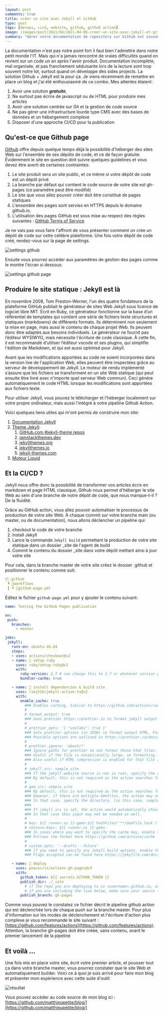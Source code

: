 ```yaml
---
layout: post
comments: true
title: créer un site avec Jekyll et GitHub
type: post
tags: [devops, cicd, website, github, github action]
image: /images/post/2021/04/2021-04-06-creer-un-site-avec-jekyll-et-github.png
summary: "Gérer votre documentation de repository sur Github est souvent un enjeu pour vous et pour la communauté. Jekyll et les Github Pages sont là pour ça."
---
```


La documentation n'est pas notre point fort il faut bien l'admettre dans notre petit monde l'IT. Mais qui n'a jamais rencontré de vraies difficultés quand on revient sur un code un an après l'avoir produit. Documentation incomplète, mal organisée, et pas franchement séduisante lors de la lecture sont trop souvent notre lot, surtout quand on développe des sides projects. La solution Github + Jekyll est la pour ça. Je viens récemment de remettre en place un blog et j'ai été enthousiasmé de ce combo. Mes attentes étaient:

1. Avoir une solution ***gratuite***,
2. Ne surtout pas écrire de javascript ou de HTML pour produire mes articles
3. Avoir une solution centrée sur Git et la gestion de code source
4. Ne pas gérer une infrastructure lourde type CMS avec des bases de données et un hébergement complexe
5. Disposer d'une approche CI/CD pour la publication

## Qu'est-ce que Github page

[Github](https://github.com/) offre depuis quelque temps déjà la possibilité d'héberger des sites Web sur l'ensemble de ses dépôts de code, et ce de façon gratuite. Évidemment le site en question doit suivre quelques guidelines et vous devez être averti de certaines contraintes:

1. Le site produit sera un site public, et ce même si votre dépôt de code est un dépôt privé
2. La branche par défaut qui contient le code source de votre site est gh-pages (ce paramètre peut être modifié)
3. Le site que vous allez pouvoir créer doit être constitué de pages statiques
4. L'ensemble des pages sont servies en HTTPS depuis le domaine github.io. 
5. L'utilisation des pages GitHub est sous mise au respect des règles suivantes : [GitHub Terms of Service](https://docs.github.com/en/articles/github-terms-of-service)

Je ne vais pas vous faire l'affront de vous présenter comment on crée un dépôt de code sur cette célèbre plateforme. Une fois votre dépôt de code créé, rendez-vous sur la page de settings.

![settings github](/blog/images/post/2021/04/2021-04-06-creer-un-site-avec-jekyll-et-github-1.png)

Ensuite vous pourrez accéder aux paramètres de gestion des pages comme le montre l'écran si dessous:

![settings github page](/blog/images/post/2021/04/2021-04-06-creer-un-site-avec-jekyll-et-github-2.png)

## Produire le site statique : Jekyll est là

En novembre 2008, Tom Preston-Werner, l'un des quatre fondateurs de la plateforme GitHub publiait le générateur de sites Web Jekyll sous licence de logiciel libre MIT. Écrit en Ruby, ce générateur fonctionne sur la base d’un référentiel de templates qui contient une série de fichiers texte structurés et statiques (markdowns) de différents formats. Ils déterminent non seulement la mise en page, mais aussi le contenu de chaque projet Web. Ils peuvent donc être adaptés aux besoins individuels. Le générateur ne fournit pas l’éditeur WYSIWYG, mais nécessite l'écriture de code classique. À cette fin, il est recommandé d’utiliser l’éditeur vscode et ses plugins, qui simplifie l'édition de Markdown, et qui est aussi optimisé pour Jekyll.

Avant que les modifications apportées au code ne soient incorporées dans la version live de l'application Web, elles peuvent être inspectées grâce au serveur de développement de Jekyll. Le moteur de rendu implémenté s’assure que les fichiers se transforment en un site Web statique (qui peut ensuite être livré avec n'importe quel serveur Web commun). Ceci génère automatiquement le code HTML lorsque les modifications sont apportées aux fichiers texte.

Pour utiliser Jekyll, vous pouvez le télécharger et l’héberger localement sur votre propre ordinateur, mais aussi l'intégré à votre pipeline Github Action.

Voici quelques liens utiles qui m'ont permis de construire mon site:


1. [Documentation Jekyll](https://jekyllrb.com/)
2. [Theme Jekyll](https://jekyllrb.com/docs/themes/):
   1. [GitHub.com #jekyll-theme repos](https://jekyllrb.com/docs/themes/)
   2. [jamstackthemes.dev](jamstackthemes.dev)
   3. [jekyllthemes.org](jekyllthemes.org)
   4. [jekyllthemes.io](jekyllthemes.io)
   5. [jekyll-themes.com](jekyll-themes.com)
3. [Moteur Liquid](https://shopify.github.io/liquid/filters/divided_by/)

## Et la CI/CD ?

Jekyll nous offre donc la possibilité de transformer vos articles écris en markdown et page HTML classique, Github nous permet d'héberger le site Web au sein d'une branche de notre dépôt de code, que nous manque-t-il ? De la fluidité.

Grâce au GitHub action, vous allez pouvoir automatiser le processus de production de votre site Web. À chaque commit sur votre branche main (ou master, ou de documentation), nous allons déclencher un pipeline qui:

1. checkout le code de votre branche
2. Install Jekyll
3. Lance la commande ```Jekyll build``` permettant la production de votre site statique dans un dossier _site de l'agent de build
4. Commit le contenu du dossier _site dans votre dépôt mettant ainsi à jour votre site

Pour cela, dans la branche master de votre site créez le dossier .github et positionner le contenu comme suit:

```yaml
📦.github
 ┗ 📂workflows
 ┃ ┗ 📜github-page.yml
 ```

 Éditez le fichier ```github-page.yml``` pour y ajouter le contenu suivant:

 ```yaml
name: Testing the GitHub Pages publication

on:
  push:
    branches:
      - master

jobs:
  jekyll:
    runs-on: ubuntu-16.04
    steps:
    - uses: actions/checkout@v2
    - name: 💎 setup ruby
      uses: ruby/setup-ruby@v1
      with:
        ruby-version: 2.7 # can change this to 2.7 or whatever version you prefer
        bundler-cache: true

    - name: 🔨 install dependencies & build site
      uses: limjh16/jekyll-action-ts@v2
      with:
        enable_cache: true
          ### Enables caching. Similar to https://github.com/actions/cache.
          #
          # format_output: true
          ### Uses prettier https://prettier.io to format jekyll output HTML.
          #
          # prettier_opts: '{ "useTabs": true }'
          ### Sets prettier options (in JSON) to format output HTML. For example, output tabs over spaces.
          ### Possible options are outlined in https://prettier.io/docs/en/options.html
          #
          # prettier_ignore: 'about/*'
          ### Ignore paths for prettier to not format those html files.
          ### Useful if the file is exceptionally large, so formatting it takes a while.
          ### Also useful if HTML compression is enabled for that file / formatting messes it up.
          #
          # jekyll_src: sample_site
          ### If the jekyll website source is not in root, specify the directory. (in this case, sample_site)
          ### By default, this is not required as the action searches for a _config.yml automatically.
          #
          # gem_src: sample_site
          ### By default, this is not required as the action searches for a _config.yml automatically.
          ### However, if there are multiple Gemfiles, the action may not be able to determine which to use.
          ### In that case, specify the directory. (in this case, sample_site)
          ###
          ### If jekyll_src is set, the action would automatically choose the Gemfile in jekyll_src.
          ### In that case this input may not be needed as well.
          #
          # key: ${{ runner.os }}-gems-${{ hashFiles('**/Gemfile.lock') }}
          # restore-keys: ${{ runner.os }}-gems-
          ### In cases where you want to specify the cache key, enable the above 2 inputs
          ### Follows the format here https://github.com/actions/cache
          #
          # custom_opts: '--drafts --future'
          ### If you need to specify any Jekyll build options, enable the above input
          ### Flags accepted can be found here https://jekyllrb.com/docs/configuration/options/#build-command-options

    - name: 🚀 deploy
      uses: peaceiris/actions-gh-pages@v3
      with:
        github_token: ${{ secrets.GITHUB_TOKEN }}
        publish_dir: ./_site
          # if the repo you are deploying to is <username>.github.io, uncomment the line below.
          # if you are including the line below, make sure your source files are NOT in the master branch:
        publish_branch: gh-pages
 ```

Comme vous pouvez le constatez ce fichier décrit le pipeline github action qui est déclenchée lors de chaque push sur la branche master. Pour plus d'information sur les modes de déclenchement et l'écriture d'action plus complexe je vous recommande le site suivant : [https://github.com/features/actions](https://github.com/features/actions). Attention, la branche gh-pages doit être créée, sans contenu, avant le premier lancement de la pipeline
## Et voilà ...

Une fois mis en place votre site, écrit votre premier article, et pousser tout ça dans votre branche master, vous pourrez constater que le site Web et automatiquement builder. Voici ce à quoi je suis arrivé pour faire mon blog et présenter mon expérience avec cette suite d'outil:

![résultat](/blog/images/post/2021/04/2021-04-06-creer-un-site-avec-jekyll-et-github-3.png)

Vous pouvez accéder au code source de mon blog ici : [https://github.com/matthieupetite/blog/](https://github.com/matthieupetite/blog/)
